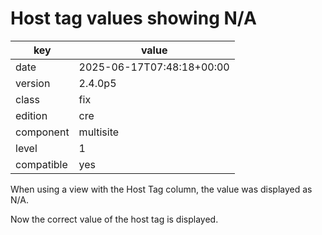[//]: # (werk v2)
# Host tag values showing N/A

key        | value
---------- | ---
date       | 2025-06-17T07:48:18+00:00
version    | 2.4.0p5
class      | fix
edition    | cre
component  | multisite
level      | 1
compatible | yes


When using a view with the Host Tag column,
the value was displayed as N/A.

Now the correct value of the host tag is displayed.
